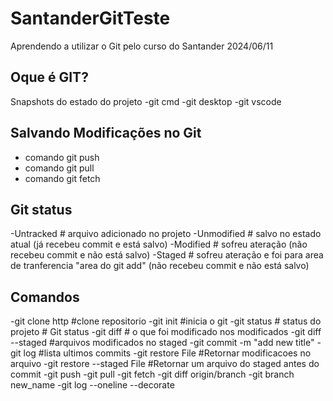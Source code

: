 # SantanderGitTeste
Aprendendo a utilizar o Git pelo curso do Santander
2024/06/11

## Oque é GIT?

Snapshots do estado do projeto
-git cmd
-git desktop
-git vscode

## Salvando Modificações no Git

* comando git push
* comando git pull
* comando git fetch
  
## Git status

-Untracked # arquivo adicionado no projeto
-Unmodified # salvo no estado atual (já recebeu commit e está salvo)
-Modified # sofreu ateração (não recebeu commit e não está salvo)
-Staged # sofreu ateração e foi para area de tranferencia "area do git add" (não recebeu commit e não está salvo)

## Comandos
-git clone http #clone repositorio
-git init #inicia o git
-git status # status do projeto # Git status
-git diff # o que foi modificado nos modificados
-git diff --staged #arquivos modificados no staged
-git commit -m "add new title"
-git log #lista ultimos commits
-git restore File #Retornar modificacoes no arquivo
-git restore --staged File #Retornar um arquivo do staged antes do commit
-git push
-git pull
-git fetch
-git diff origin/branch
-git branch new_name -git log --oneline --decorate

